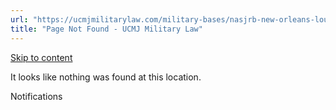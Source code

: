 ```yaml
---
url: "https://ucmjmilitarylaw.com/military-bases/nasjrb-new-orleans-louisiana-military-defense-lawyer-ucmj-legal-guide/%7Blocation14"
title: "Page Not Found - UCMJ Military Law"
---
```


[Skip to content](https://ucmjmilitarylaw.com/military-bases/nasjrb-new-orleans-louisiana-military-defense-lawyer-ucmj-legal-guide/%7Blocation14#content)

It looks like nothing was found at this location.

Notifications